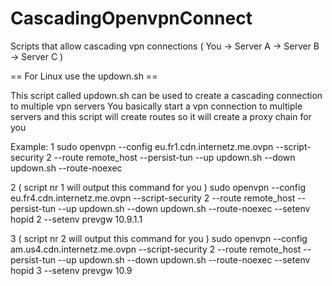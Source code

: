 # CascadingOpenvpnConnect
Scripts that allow cascading vpn connections ( You -> Server A -> Server B -> Server C )

== For Linux use the updown.sh ==

This script called updown.sh can be used to create a cascading connection to multiple vpn servers
You basically start a vpn connection to multiple servers and this script will create routes so it will create a 
proxy chain for you


Example:
1
sudo openvpn --config eu.fr1.cdn.internetz.me.ovpn --script-security 2 --route remote_host --persist-tun --up updown.sh --down updown.sh --route-noexec

2 ( script nr 1 will output this command for you )
sudo openvpn --config eu.fr4.cdn.internetz.me.ovpn --script-security 2 --route remote_host --persist-tun --up updown.sh --down updown.sh --route-noexec --setenv hopid 2 --setenv prevgw 10.9.1.1

3 ( script nr 2 will output this command for you )
sudo openvpn --config am.us4.cdn.internetz.me.ovpn --script-security 2 --route remote_host --persist-tun --up updown.sh --down updown.sh --route-noexec --setenv hopid 3 --setenv prevgw 10.9


